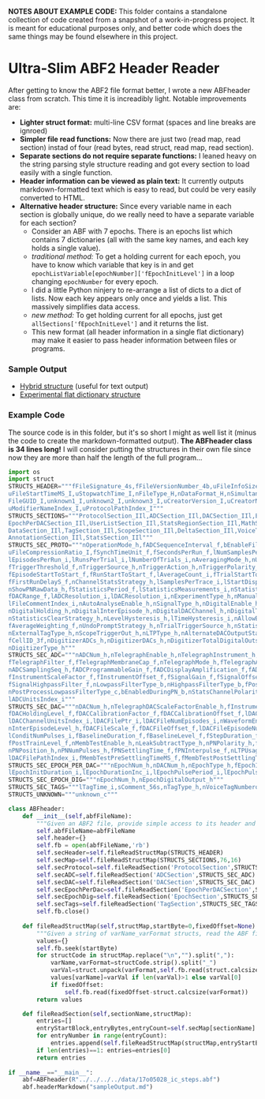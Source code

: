 **NOTES ABOUT EXAMPLE CODE:** This folder contains a standalone collection of code created from a snapshot of a work-in-progress project. It is meant for educational purposes only, and better code which does the same things may be found elsewhere
in this project.

# Ultra-Slim ABF2 Header Reader
After getting to know the ABF2 file format better, I wrote a new ABFheader class from scratch. This time it is increadibly light. Notable improvements are:
* **Lighter struct format:** multi-line CSV format (spaces and line breaks are ignroed)
* **Simpler file read functions:** Now there are just two (read map, read section) instad of four (read bytes, read struct, read map, read section).
* **Separate sections do not require separate functions:** I leaned heavy on the string parsing style structure reading and got every section to load easily with a single function.
* **Header information can be viewed as plain text:** It currently outputs markdown-formatted text which is easy to read, but could be very easily converted to HTML.
* **Alternative header structure:** Since every variable name in each section is globally unique, do we really need to have a separate variable for each section? 
  * Consider an ABF with 7 epochs. There is an epochs list which contains 7 dictionaries (all with the same key names, and each key holds a single value). 
  * _traditional method:_ To get a holding current for each epoch, you have to know which variable that key is in and get `epochListVariable[epochNumber]['fEpochInitLevel']` in a loop changing `epochNumber` for every epoch.
  * I did a little Python ninjery to re-arrange a list of dicts to a dict of lists. Now each key appears only once and yields a list. This massively simplifies data access. 
  * _new method:_ To get holding current for all epochs, just get `allSections['fEpochInitLevel']` and it returns the list.
  * This new format (all header information in a single flat dictionary) may make it easier to pass header information between files or programs.

### Sample Output
* [Hybrid structure](sampleOutput.md) (useful for text output)
* [Experimental flat dictionary structure](sampleOutput.md_flat.md)

### Example Code
The source code is in this folder, but it's so short I might as well list it (minus the code to create the markdown-formatted output). **The ABFheader class is 34 lines long!** I will consider putting the structures in their own file since now they are more than half the length of the full program...

```python
import os
import struct
STRUCTS_HEADER="""fFileSignature_4s,fFileVersionNumber_4b,uFileInfoSize_I,lActualEpisodes_I,uFileStartDate_I,
uFileStartTimeMS_I,uStopwatchTime_I,nFileType_H,nDataFormat_H,nSimultaneousScan_H,nCRCEnable_H,uFileCRC_I,
FileGUID_I,unknown1_I,unknown2_I,unknown3_I,uCreatorVersion_I,uCreatorNameIndex_I,uModifierVersion_I,
uModifierNameIndex_I,uProtocolPathIndex_I"""
STRUCTS_SECTIONS="""ProtocolSection_IIl,ADCSection_IIl,DACSection_IIl,EpochSection_IIl,ADCPerDACSection_IIl,
EpochPerDACSection_IIl,UserListSection_IIl,StatsRegionSection_IIl,MathSection_IIl,StringsSection_IIl,
DataSection_IIl,TagSection_IIl,ScopeSection_IIl,DeltaSection_IIl,VoiceTagSection_IIl,SynchArraySection_IIl,
AnnotationSection_IIl,StatsSection_IIl"""
STRUCTS_SEC_PROTO="""nOperationMode_h,fADCSequenceInterval_f,bEnableFileCompression_b,sUnused_3s,
uFileCompressionRatio_I,fSynchTimeUnit_f,fSecondsPerRun_f,lNumSamplesPerEpisode_i,lPreTriggerSamples_i,
lEpisodesPerRun_i,lRunsPerTrial_i,lNumberOfTrials_i,nAveragingMode_h,nUndoRunCount_h,nFirstEpisodeInRun_h,
fTriggerThreshold_f,nTriggerSource_h,nTriggerAction_h,nTriggerPolarity_h,fScopeOutputInterval_f,
fEpisodeStartToStart_f,fRunStartToStart_f,lAverageCount_i,fTrialStartToStart_f,nAutoTriggerStrategy_h,
fFirstRunDelayS_f,nChannelStatsStrategy_h,lSamplesPerTrace_i,lStartDisplayNum_i,lFinishDisplayNum_i,
nShowPNRawData_h,fStatisticsPeriod_f,lStatisticsMeasurements_i,nStatisticsSaveStrategy_h,fADCRange_f,
fDACRange_f,lADCResolution_i,lDACResolution_i,nExperimentType_h,nManualInfoStrategy_h,nCommentsEnable_h,
lFileCommentIndex_i,nAutoAnalyseEnable_h,nSignalType_h,nDigitalEnable_h,nActiveDACChannel_h,
nDigitalHolding_h,nDigitalInterEpisode_h,nDigitalDACChannel_h,nDigitalTrainActiveLogic_h,nStatsEnable_h,
nStatisticsClearStrategy_h,nLevelHysteresis_h,lTimeHysteresis_i,nAllowExternalTags_h,nAverageAlgorithm_h,
fAverageWeighting_f,nUndoPromptStrategy_h,nTrialTriggerSource_h,nStatisticsDisplayStrategy_h,
nExternalTagType_h,nScopeTriggerOut_h,nLTPType_h,nAlternateDACOutputState_h,nAlternateDigitalOutputState_h,
fCellID_3f,nDigitizerADCs_h,nDigitizerDACs_h,nDigitizerTotalDigitalOuts_h,nDigitizerSynchDigitalOuts_h,
nDigitizerType_h"""
STRUCTS_SEC_ADC="""nADCNum_h,nTelegraphEnable_h,nTelegraphInstrument_h,fTelegraphAdditGain_f,
fTelegraphFilter_f,fTelegraphMembraneCap_f,nTelegraphMode_h,fTelegraphAccessResistance_f,nADCPtoLChannelMap_h,
nADCSamplingSeq_h,fADCProgrammableGain_f,fADCDisplayAmplification_f,fADCDisplayOffset_f,
fInstrumentScaleFactor_f,fInstrumentOffset_f,fSignalGain_f,fSignalOffset_f,fSignalLowpassFilter_f,
fSignalHighpassFilter_f,nLowpassFilterType_b,nHighpassFilterType_b,fPostProcessLowpassFilter_f,
nPostProcessLowpassFilterType_c,bEnabledDuringPN_b,nStatsChannelPolarity_h,lADCChannelNameIndex_i,
lADCUnitsIndex_i"""
STRUCTS_SEC_DAC="""nDACNum_h,nTelegraphDACScaleFactorEnable_h,fInstrumentHoldingLevel_f,fDACScaleFactor_f,
fDACHoldingLevel_f,fDACCalibrationFactor_f,fDACCalibrationOffset_f,lDACChannelNameIndex_i,
lDACChannelUnitsIndex_i,lDACFilePtr_i,lDACFileNumEpisodes_i,nWaveformEnable_h,nWaveformSource_h,
nInterEpisodeLevel_h,fDACFileScale_f,fDACFileOffset_f,lDACFileEpisodeNum_i,nDACFileADCNum_h,nConditEnable_h,
lConditNumPulses_i,fBaselineDuration_f,fBaselineLevel_f,fStepDuration_f,fStepLevel_f,fPostTrainPeriod_f,
fPostTrainLevel_f,nMembTestEnable_h,nLeakSubtractType_h,nPNPolarity_h,fPNHoldingLevel_f,nPNNumADCChannels_h,
nPNPosition_h,nPNNumPulses_h,fPNSettlingTime_f,fPNInterpulse_f,nLTPUsageOfDAC_h,nLTPPresynapticPulses_h,
lDACFilePathIndex_i,fMembTestPreSettlingTimeMS_f,fMembTestPostSettlingTimeMS_f,nLeakSubtractADCIndex_h"""
STRUCTS_SEC_EPOCH_PER_DAC="""nEpochNum_h,nDACNum_h,nEpochType_h,fEpochInitLevel_f,fEpochLevelInc_f,
lEpochInitDuration_i,lEpochDurationInc_i,lEpochPulsePeriod_i,lEpochPulseWidth_i"""
STRUCTS_SEC_EPOCH_DIG="""nEpochNum_h,nEpochDigitalOutput_h"""
STRUCTS_SEC_TAGS="""lTagTime_i,sComment_56s,nTagType_h,nVoiceTagNumberorAnnotationIndex_h"""
STRUCTS_UNKNOWN="""unknown_c"""

class ABFheader:
    def __init__(self,abfFileName):
        """Given an ABF2 file, provide simple access to its header and data."""
        self.abfFileName=abfFileName
        self.header={}
        self.fb = open(abfFileName,'rb')
        self.secHeader=self.fileReadStructMap(STRUCTS_HEADER)
        self.secMap=self.fileReadStructMap(STRUCTS_SECTIONS,76,16)                  
        self.secProtocol=self.fileReadSection('ProtocolSection',STRUCTS_SEC_PROTO)
        self.secADC=self.fileReadSection('ADCSection',STRUCTS_SEC_ADC)
        self.secDAC=self.fileReadSection('DACSection',STRUCTS_SEC_DAC)
        self.secEpochPerDac=self.fileReadSection('EpochPerDACSection',STRUCTS_SEC_EPOCH_PER_DAC)
        self.secEpochDig=self.fileReadSection('EpochSection',STRUCTS_SEC_EPOCH_DIG)      
        self.secTags=self.fileReadSection('TagSection',STRUCTS_SEC_TAGS)        
        self.fb.close()
        
    def fileReadStructMap(self,structMap,startByte=0,fixedOffset=None):
        """Given a string of varName_varFormat structs, read the ABF file and return the objects."""
        values={}
        self.fb.seek(startByte)
        for structCode in structMap.replace("\n","").split(","):
            varName,varFormat=structCode.strip().split("_")
            varVal=struct.unpack(varFormat,self.fb.read(struct.calcsize(varFormat)))
            values[varName]=varVal if len(varVal)>1 else varVal[0]
            if fixedOffset:
                self.fb.read(fixedOffset-struct.calcsize(varFormat))
        return values

    def fileReadSection(self,sectionName,structMap):
        entries=[]
        entryStartBlock,entryBytes,entryCount=self.secMap[sectionName]
        for entryNumber in range(entryCount):
            entries.append(self.fileReadStructMap(structMap,entryStartBlock*512+entryNumber*entryBytes))
        if len(entries)==1: entries=entries[0]
        return entries
		
if __name__=="__main__":
    abf=ABFheader(R"../../../../data/17o05028_ic_steps.abf")
    abf.headerMarkdown("sampleOutput.md")
```